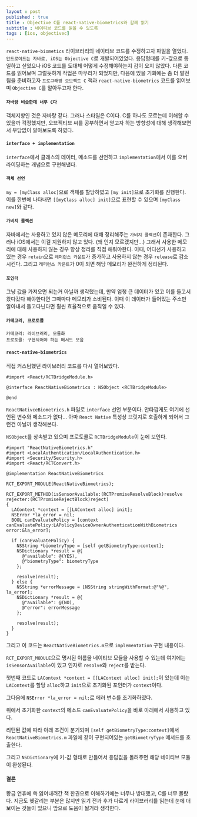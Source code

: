 ```yaml
---
layout : post
published : true
title : Objective C를 react-native-biometrics와 함께 읽기
subtitle : 네이티브 코드를 읽을 수 있도록
tags : [ios, objectivec]
---
```

  
`react-native-biometics` 라이브러리의 네이티브 코드를 수정하고자 파일을 열었다. `안드로이드는 자바로, iOS는 Objective C`로 개발되어있었다.
응답형태를 키-값으로 통일하고 싶었으나 iOS 코드를 도대체 어떻게 수정해야하는지 감이 오지 않았다. 다른 코드를 읽어보며 그럴듯하게 작업은 마무리가 되었지만,
다음에 있을 기회에는 좀 더 발전됨을 준비하고자 `프로그래밍 오브젝트 C` 책과 `react-native-biometrics` 코드를 읽어보며 `Objective C`를 알아두고자 한다.
  
#### `자바랑 비슷한데 너무 C다`
객체지향인 것은 자바랑 같다. 그러나 스타일은 C이다. C를 하나도 모르는데 이해할 수 있을까 걱정했지만, 오브젝티브 씨를 공부하면서 얻고자 하는 방향성에 대해 생각해보면서 부담없이 알아보도록 하였다.
  
#### `interface + implementation`
`interface`에서 클래스의 데이터, 메소드를 선언하고 `implementation`에서 이를 오버라이딩하는 개념으로 구현해낸다.
  
#### `객체 선언`
`my = [myClass alloc]`으로 객체를 할당하였고 `[my init]`으로 초기화를 진행한다.
이를 한번에 나타내면 `[[myClass alloc] init]`으로 표현할 수 있으며 `[myClass new]`와 같다.
  
#### `가비지 콜렉션`
자바에서는 사용하고 있지 않은 메모리에 대해 정리해주는 `가비지 콜렉션`이 존재한다. 그러나 iOS에서는 이걸 지원하지 않고 있다. (왜 인지 모르겠지만...)
그래서 사용한 메모리에 대해 사용하지 않는 경우 항상 정리를 직접 해줘야한다. 이때, 어디선가 사용하고 있는 경우 `retain`으로 `레퍼런스 카운트`가 증가하고 사용하지 않는 경우 `release`로 감소시킨다. 그리고 `레퍼런스 카운트`가 0이 되면 해당 메모리가 완전하게 정리된다.
  
#### `포인터`
그냥 값을 가져오면 되는거 아닐까 생각했는데, 만약 엄청 큰 데이터가 있고 이를 들고서 왔다갔다 해야한다면 그때마다 메모리가 소비된다.
이때 이 데이터가 들어있는 주소만 알아내서 들고다닌다면 훨씬 효율적으로 움직일 수 있다.

#### `카테고리, 프로토콜`
```
카테코리: 라이브러리, 모듈화
프로토콜: 구현되어야 하는 메서드 모음
```
  
#### `react-native-biometrics`
직접 커스텀했던 라이브러리 코드를 다시 열어보았다.
```
#import <React/RCTBridgeModule.h>

@interface ReactNativeBiometrics : NSObject <RCTBridgeModule>

@end
```
`ReactNativceBiometrics.h` 파일로 `interface` 선언 부분이다. 안타깝게도 여기에 선언된 변수와 메소드가 없다... 아마 `React Native` 특성상 브릿지로 호출하게 되어서 그런건 아닐까 생각해본다. 

`NSObject`를 상속받고 있으며 프로토콜로 `RCTBridgeModule`이 눈에 보인다.
  
```
#import "ReactNativeBiometrics.h"
#import <LocalAuthentication/LocalAuthentication.h>
#import <Security/Security.h>
#import <React/RCTConvert.h>

@implementation ReactNativeBiometrics

RCT_EXPORT_MODULE(ReactNativeBiometrics);

RCT_EXPORT_METHOD(isSensorAvailable:(RCTPromiseResolveBlock)resolve rejecter:(RCTPromiseRejectBlock)reject)
{
  LAContext *context = [[LAContext alloc] init];
  NSError *la_error = nil;
  BOOL canEvaluatePolicy = [context canEvaluatePolicy:LAPolicyDeviceOwnerAuthenticationWithBiometrics error:&la_error];

  if (canEvaluatePolicy) {
    NSString *biometryType = [self getBiometryType:context];
    NSDictionary *result = @{
      @"available": @(YES),
      @"biometryType": biometryType
    };

    resolve(result);
  } else {
    NSString *errorMessage = [NSString stringWithFormat:@"%@", la_error];
    NSDictionary *result = @{
      @"available": @(NO),
      @"error": errorMessage
    };

    resolve(result);
  }
}
```
그리고 이 코드는 `ReactNativeBiometrics.m`으로 `implementation` 구현 내용이다.

`RCT_EXPORT_MODULE`으로 명시된 이름올 네이티브 모듈을 사용할 수 있는데 여기에는 `isSensorAvailable`이 있고 인자로 `resolve`와 `reject`를 받는다.

첫번째 코드로 `LAContext *context = [[LAContext alloc] init];`이 있는데 이는 `LAContext`를 할당 `alloc`하고 `init`으로 초기화된 포인터가 `context`이다.

그다음에 `NSError *la_error = nil;`로 에러 변수를 초기화하였다.

위에서 초기화한 `context`의 메소드 `canEvaluatePolicy`을 바로 아래에서 사용하고 있다.
 
리턴된 값에 따라 아래 조건이 분기되며 `[self getBiometryType:context]`에서 `ReactNativeBiometrics.m` 파일에 같이 구현되어있는 `getBiometryType` 메서드를 호출한다. 
 
그리고 `NSDictionary`에 키-값 형태로 만들어서 응답값을 돌려주면 해당 네이티브 모듈이 완성된다.
  
#### 결론 
황금 연휴에 쓱 읽어내려간 책 한권으로 이해하기에는 너무나 방대했고, C를 너무 몰랐다. 지금도 헷갈리는 부분은 많지만 읽기 전과 후가 다르게 라이브러리를 읽는데 눈에 더 보이는 것들이 있으니 앞으로 도움이 될거라 생각한다.